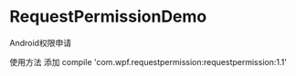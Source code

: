 # RequestPermissionDemo
Android权限申请

使用方法 添加 compile 'com.wpf.requestpermission:requestpermission:1.1'
